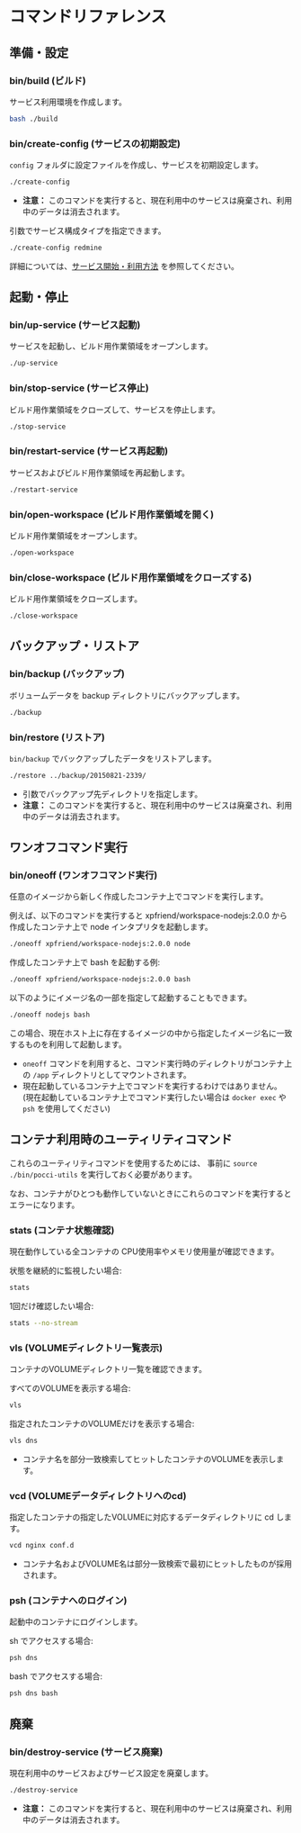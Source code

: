 コマンドリファレンス
====================

準備・設定
----------
### bin/build (ビルド)
サービス利用環境を作成します。

```bash
bash ./build
```

### bin/create-config (サービスの初期設定)
`config` フォルダに設定ファイルを作成し、サービスを初期設定します。

```bash
./create-config
```

*   **注意：** このコマンドを実行すると、現在利用中のサービスは廃棄され、利用中のデータは消去されます。

引数でサービス構成タイプを指定できます。

```bash
./create-config redmine
```

詳細については、[サービス開始・利用方法](./create-service.ja.md) を参照してください。


起動・停止
----------
### bin/up-service (サービス起動)
サービスを起動し、ビルド用作業領域をオープンします。

```bash
./up-service
```


### bin/stop-service (サービス停止)
ビルド用作業領域をクローズして、サービスを停止します。

```bash
./stop-service
```

### bin/restart-service (サービス再起動)
サービスおよびビルド用作業領域を再起動します。

```bash
./restart-service
```

### bin/open-workspace (ビルド用作業領域を開く)
ビルド用作業領域をオープンします。

```bash
./open-workspace
```

### bin/close-workspace (ビルド用作業領域をクローズする)
ビルド用作業領域をクローズします。

```bash
./close-workspace
```



バックアップ・リストア
----------------------
### bin/backup (バックアップ)
ボリュームデータを backup ディレクトリにバックアップします。

```bash
./backup
```

### bin/restore (リストア)
`bin/backup` でバックアップしたデータをリストアします。

```bash
./restore ../backup/20150821-2339/
```

*   引数でバックアップ先ディレクトリを指定します。
*   **注意：** このコマンドを実行すると、現在利用中のサービスは廃棄され、利用中のデータは消去されます。


ワンオフコマンド実行
--------------------
### bin/oneoff (ワンオフコマンド実行)
任意のイメージから新しく作成したコンテナ上でコマンドを実行します。

例えば、以下のコマンドを実行すると xpfriend/workspace-nodejs:2.0.0
から作成したコンテナ上で node インタプリタを起動します。

```bash
./oneoff xpfriend/workspace-nodejs:2.0.0 node
```

作成したコンテナ上で bash を起動する例:

```bash
./oneoff xpfriend/workspace-nodejs:2.0.0 bash
```

以下のようにイメージ名の一部を指定して起動することもできます。

```bash
./oneoff nodejs bash
```

この場合、現在ホスト上に存在するイメージの中から指定したイメージ名に一致するものを利用して起動します。

*   `oneoff` コマンドを利用すると、コマンド実行時のディレクトリがコンテナ上の `/app` 
    ディレクトリとしてマウントされます。
*   現在起動しているコンテナ上でコマンドを実行するわけではありません。
    (現在起動しているコンテナ上でコマンド実行したい場合は `docker exec` や `psh` を使用してください)



コンテナ利用時のユーティリティコマンド
--------------------------------------
これらのユーティリティコマンドを使用するためには、
事前に `source ./bin/pocci-utils` を実行しておく必要があります。

なお、コンテナがひとつも動作していないときにこれらのコマンドを実行するとエラーになります。

### stats (コンテナ状態確認)
現在動作している全コンテナの CPU使用率やメモリ使用量が確認できます。

状態を継続的に監視したい場合:
```bash
stats
```

1回だけ確認したい場合:
```bash
stats --no-stream
```


### vls (VOLUMEディレクトリ一覧表示)
コンテナのVOLUMEディレクトリ一覧を確認できます。

すべてのVOLUMEを表示する場合:
```bash
vls
```

指定されたコンテナのVOLUMEだけを表示する場合:
```bash
vls dns
```
*   コンテナ名を部分一致検索してヒットしたコンテナのVOLUMEを表示します。

### vcd (VOLUMEデータディレクトリへのcd)
指定したコンテナの指定したVOLUMEに対応するデータディレクトリに cd します。

```bash
vcd nginx conf.d
```

*   コンテナ名およびVOLUME名は部分一致検索で最初にヒットしたものが採用されます。

### psh (コンテナへのログイン)
起動中のコンテナにログインします。

sh でアクセスする場合:
```bash
psh dns
```

bash でアクセスする場合:
```bash
psh dns bash
```

廃棄
----
### bin/destroy-service (サービス廃棄)
現在利用中のサービスおよびサービス設定を廃棄します。

```bash
./destroy-service
```

*   **注意：** このコマンドを実行すると、現在利用中のサービスは廃棄され、利用中のデータは消去されます。
